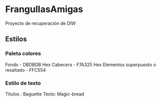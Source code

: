# FrangullasAmigas
Proyecto de recuperación de DIW

## Estilos
### Paleta colores
  Fondo - DBDBDB Hex
  Cabecera - F7A325 Hex
  Elementos superpuesto o resaltado - FFC554
### Estilo de texto
  
Titulos : Baguette Texto: Magic-bread
